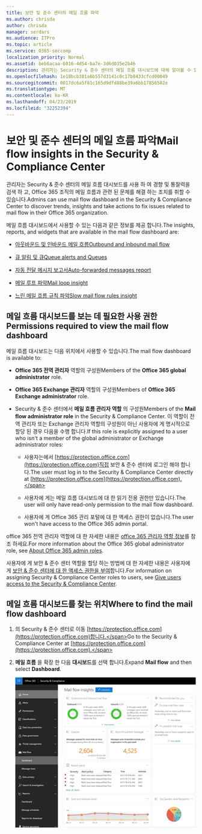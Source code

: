 ```yaml
---
title: 보안 및 준수 센터의 메일 흐름 파악
ms.author: chrisda
author: chrisda
manager: serdars
ms.audience: ITPro
ms.topic: article
ms.service: O365-seccomp
localization_priority: Normal
ms.assetid: beb6acaa-6016-4d54-ba7e-3d6d035e2b46
description: 관리자는 Security & 준수 센터의 메일 흐름 대시보드에 대해 알아볼 수 있습니다.
ms.openlocfilehash: 1e18bcb381a6b557d3141c0c17b8433cfcd00049
ms.sourcegitcommit: 0017dc6a5f81c165d9dfd88be39a6bb17856582e
ms.translationtype: MT
ms.contentlocale: ko-KR
ms.lasthandoff: 04/23/2019
ms.locfileid: "32252394"
---
```

# <a name="mail-flow-insights-in-the-security--compliance-center"></a><span data-ttu-id="cd959-103">보안 및 준수 센터의 메일 흐름 파악</span><span class="sxs-lookup"><span data-stu-id="cd959-103">Mail flow insights in the Security & Compliance Center</span></span>

<span data-ttu-id="cd959-104">관리자는 Security & 준수 센터의 메일 흐름 대시보드를 사용 하 여 경향 및 통찰력을 검색 하 고, Office 365 조직의 메일 흐름과 관련 된 문제를 해결 하는 조치를 취할 수 있습니다.</span><span class="sxs-lookup"><span data-stu-id="cd959-104">Admins can use mail flow dashboard in the Security & Compliance Center to discover trends, insights and take actions to fix issues related to mail flow in their Office 365 organization.</span></span>

<span data-ttu-id="cd959-105">메일 흐름 대시보드에서 사용할 수 있는 다음과 같은 정보를 제공 합니다.</span><span class="sxs-lookup"><span data-stu-id="cd959-105">The insights, reports, and widgets that are available in the mail flow dashboard are:</span></span>

- [<span data-ttu-id="cd959-106">아웃바운드 및 인바운드 메일 흐름</span><span class="sxs-lookup"><span data-stu-id="cd959-106">Outbound and inbound mail flow</span></span>](mfi-outbound-and-inbound-mail-flow.md)

- [<span data-ttu-id="cd959-107">큐 알림 및 큐</span><span class="sxs-lookup"><span data-stu-id="cd959-107">Queue alerts and Queues</span></span>](mfi-queue-alerts-and-queues.md)

- [<span data-ttu-id="cd959-108">자동 전달 메시지 보고서</span><span class="sxs-lookup"><span data-stu-id="cd959-108">Auto-forwarded messages report</span></span>](mfi-auto-forwarded-messages-report.md)

- [<span data-ttu-id="cd959-109">메일 루프 파악</span><span class="sxs-lookup"><span data-stu-id="cd959-109">Mail loop insight</span></span>](mfi-mail-loop-insight.md)

- [<span data-ttu-id="cd959-110">느린 메일 흐름 규칙 파악</span><span class="sxs-lookup"><span data-stu-id="cd959-110">Slow mail flow rules insight</span></span>](mfi-slow-mail-flow-rules-insight.md)

## <a name="permissions-required-to-view-the-mail-flow-dashboard"></a><span data-ttu-id="cd959-111">메일 흐름 대시보드를 보는 데 필요한 사용 권한</span><span class="sxs-lookup"><span data-stu-id="cd959-111">Permissions required to view the mail flow dashboard</span></span>

<span data-ttu-id="cd959-112">메일 흐름 대시보드는 다음 위치에서 사용할 수 있습니다.</span><span class="sxs-lookup"><span data-stu-id="cd959-112">The mail flow dashboard is available to:</span></span>

- <span data-ttu-id="cd959-113">**Office 365 전역 관리자** 역할의 구성원</span><span class="sxs-lookup"><span data-stu-id="cd959-113">Members of the **Office 365 global administrator** role.</span></span>

- <span data-ttu-id="cd959-114">**Office 365 Exchange 관리자** 역할의 구성원</span><span class="sxs-lookup"><span data-stu-id="cd959-114">Members of **Office 365 Exchange administrator** role.</span></span>

- <span data-ttu-id="cd959-115">Security & 준수 센터에서 **메일 흐름 관리자 역할** 의 구성원</span><span class="sxs-lookup"><span data-stu-id="cd959-115">Members of the **Mail flow administrator role** in the Security & Compliance Center.</span></span> <span data-ttu-id="cd959-116">이 역할이 전역 관리자 또는 Exchange 관리자 역할의 구성원이 아닌 사용자에 게 명시적으로 할당 된 경우 다음을 수행 합니다.</span><span class="sxs-lookup"><span data-stu-id="cd959-116">If this role is explicitly assigned to a user who isn't a member of the global administrator or Exchange administrator roles:</span></span>

  - <span data-ttu-id="cd959-117">사용자는에서 [https://protection.office.com](https://protection.office.com)직접 보안 & 준수 센터에 로그인 해야 합니다.</span><span class="sxs-lookup"><span data-stu-id="cd959-117">The user must log in to the Security & Compliance Center directly at [https://protection.office.com](https://protection.office.com).</span></span>

  - <span data-ttu-id="cd959-118">사용자에 게는 메일 흐름 대시보드에 대 한 읽기 전용 권한만 있습니다.</span><span class="sxs-lookup"><span data-stu-id="cd959-118">The user will only have read-only permission to the mail flow dashboard.</span></span>

  - <span data-ttu-id="cd959-119">사용자에 게 Office 365 관리 포털에 대 한 액세스 권한이 없습니다.</span><span class="sxs-lookup"><span data-stu-id="cd959-119">The user won't have access to the Office 365 admin portal.</span></span>

<span data-ttu-id="cd959-120">office 365 전역 관리자 역할에 대 한 자세한 내용은 [office 365 관리자 역할 정보](https://support.office.com/article/da585eea-f576-4f55-a1e0-87090b6aaa9d)를 참조 하세요.</span><span class="sxs-lookup"><span data-stu-id="cd959-120">For more information about the Office 365 global administrator role, see [About Office 365 admin roles](https://support.office.com/article/da585eea-f576-4f55-a1e0-87090b6aaa9d).</span></span>

<span data-ttu-id="cd959-121">사용자에 게 보안 & 준수 센터 역할을 할당 하는 방법에 대 한 자세한 내용은 사용자에 게 [보안 & 준수 센터에 대 한 액세스 권한을 부여](https://support.office.com/article/2cfce2c8-20c5-47f9-afc4-24b059c1bd76)합니다.</span><span class="sxs-lookup"><span data-stu-id="cd959-121">For information on assigning Security & Compliance Center roles to users, see [Give users access to the Security & Compliance Center](https://support.office.com/article/2cfce2c8-20c5-47f9-afc4-24b059c1bd76).</span></span>

## <a name="where-to-find-the-mail-flow-dashboard"></a><span data-ttu-id="cd959-122">메일 흐름 대시보드를 찾는 위치</span><span class="sxs-lookup"><span data-stu-id="cd959-122">Where to find the mail flow dashboard</span></span>

1. <span data-ttu-id="cd959-123">의 Security & 준수 센터로 이동 [https://protection.office.com](https://protection.office.com)합니다.</span><span class="sxs-lookup"><span data-stu-id="cd959-123">Go to the Security & Compliance Center at [https://protection.office.com](https://protection.office.com).</span></span>

2. <span data-ttu-id="cd959-124">**메일 흐름** 을 확장 한 다음 **대시보드**를 선택 합니다.</span><span class="sxs-lookup"><span data-stu-id="cd959-124">Expand **Mail flow** and then select **Dashboard**.</span></span>

   ![Office 365 보안 & 준수 센터의 메일 흐름 대시보드](media/f32f5c0a-ea32-4e47-a477-d070405d4ae8.png)
